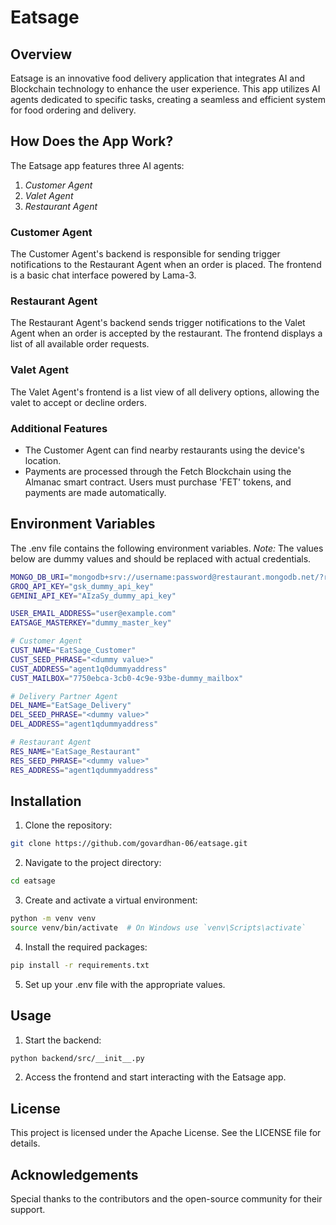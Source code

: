 # Eatsage

## Overview

Eatsage is an innovative food delivery application that integrates AI and Blockchain technology to enhance the user experience. This app utilizes AI agents dedicated to specific tasks, creating a seamless and efficient system for food ordering and delivery.

## How Does the App Work?

The Eatsage app features three AI agents:

1. *Customer Agent*
2. *Valet Agent*
3. *Restaurant Agent*

### Customer Agent
The Customer Agent's backend is responsible for sending trigger notifications to the Restaurant Agent when an order is placed. The frontend is a basic chat interface powered by Lama-3.

### Restaurant Agent
The Restaurant Agent's backend sends trigger notifications to the Valet Agent when an order is accepted by the restaurant. The frontend displays a list of all available order requests.

### Valet Agent
The Valet Agent's frontend is a list view of all delivery options, allowing the valet to accept or decline orders.

### Additional Features
- The Customer Agent can find nearby restaurants using the device's location.
- Payments are processed through the Fetch Blockchain using the Almanac smart contract. Users must purchase 'FET' tokens, and payments are made automatically.

## Environment Variables

The .env file contains the following environment variables. 
*Note:* The values below are dummy values and should be replaced with actual credentials.

```sh
MONGO_DB_URI="mongodb+srv://username:password@restaurant.mongodb.net/?retryWrites=true&w=majority&appName=Restaurant"
GROQ_API_KEY="gsk_dummy_api_key"
GEMINI_API_KEY="AIzaSy_dummy_api_key"

USER_EMAIL_ADDRESS="user@example.com"
EATSAGE_MASTERKEY="dummy_master_key"

# Customer Agent
CUST_NAME="EatSage_Customer"
CUST_SEED_PHRASE="<dummy value>"
CUST_ADDRESS="agent1q0dummyaddress"
CUST_MAILBOX="7750ebca-3cb0-4c9e-93be-dummy_mailbox"

# Delivery Partner Agent
DEL_NAME="EatSage_Delivery"
DEL_SEED_PHRASE="<dummy value>"
DEL_ADDRESS="agent1qdummyaddress"

# Restaurant Agent
RES_NAME="EatSage_Restaurant"
RES_SEED_PHRASE="<dummy value>"
RES_ADDRESS="agent1qdummyaddress"
```

## Installation

1. Clone the repository:

```bash
git clone https://github.com/govardhan-06/eatsage.git
```

2. Navigate to the project directory:

```bash
cd eatsage
```

3. Create and activate a virtual environment:

```bash
python -m venv venv
source venv/bin/activate  # On Windows use `venv\Scripts\activate`
```

4. Install the required packages:

```bash
pip install -r requirements.txt
```

5. Set up your .env file with the appropriate values.

## Usage

1. Start the backend:

```sh
python backend/src/__init__.py
```

2. Access the frontend and start interacting with the Eatsage app.

## License

This project is licensed under the Apache License. See the LICENSE file for details.

## Acknowledgements

Special thanks to the contributors and the open-source community for their support.
